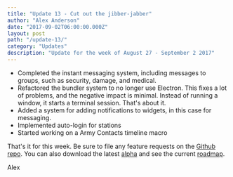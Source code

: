```yaml
---
title: "Update 13 - Cut out the jibber-jabber"
author: "Alex Anderson"
date: "2017-09-02T06:00:00.000Z"
layout: post
path: "/update-13/"
category: "Updates"
description: "Update for the week of August 27 - September 2 2017"
---
```


- Completed the instant messaging system, including messages to groups, such as security, damage, and medical.
- Refactored the bundler system to no longer use Electron. This fixes a lot of problems, and the negative impact is minimal. Instead of running a window, it starts a terminal session. That's about it.
- Added a system for adding notifications to widgets, in this case for messaging.
- Implemented auto-login for stations
- Started working on a Army Contacts timeline macro


That's it for this week. Be sure to file any feature requests on the [Github repo](https://github.com/Thorium-Sim/thorium/issues). You can also download the latest [alpha](https://github.com/Thorium-Sim/thorium/releases) and see the current [roadmap](https://github.com/Thorium-Sim/thorium/projects/2).

Alex
